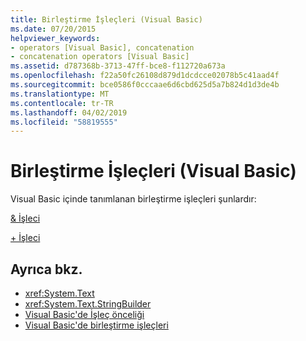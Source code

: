 ```yaml
---
title: Birleştirme İşleçleri (Visual Basic)
ms.date: 07/20/2015
helpviewer_keywords:
- operators [Visual Basic], concatenation
- concatenation operators [Visual Basic]
ms.assetid: d787368b-3713-47ff-bce8-f112720a673a
ms.openlocfilehash: f22a50fc26108d879d1dcdcce02078b5c41aad4f
ms.sourcegitcommit: bce0586f0cccaae6d6cbd625d5a7b824d1d3de4b
ms.translationtype: MT
ms.contentlocale: tr-TR
ms.lasthandoff: 04/02/2019
ms.locfileid: "58819555"
---
```

# <a name="concatenation-operators-visual-basic"></a>Birleştirme İşleçleri (Visual Basic)
Visual Basic içinde tanımlanan birleştirme işleçleri şunlardır:  
  
 [& İşleci](../../../visual-basic/language-reference/operators/concatenation-operator.md)  
  
 [+ İşleci](../../../visual-basic/language-reference/operators/addition-operator.md)  
  
## <a name="see-also"></a>Ayrıca bkz.

- <xref:System.Text>
- <xref:System.Text.StringBuilder>
- [Visual Basic'de İşleç önceliği](../../../visual-basic/language-reference/operators/operator-precedence.md)
- [Visual Basic'de birleştirme işleçleri](../../../visual-basic/programming-guide/language-features/operators-and-expressions/concatenation-operators.md)
